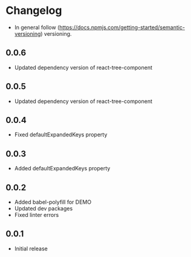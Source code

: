 # Changelog

* In general follow (https://docs.npmjs.com/getting-started/semantic-versioning) versioning.

## <next>

## 0.0.6
* Updated dependency version of react-tree-component

## 0.0.5
* Updated dependency version of react-tree-component

## 0.0.4
* Fixed defaultExpandedKeys property

## 0.0.3
* Added defaultExpandedKeys property

## 0.0.2
* Added babel-polyfill for DEMO
* Updated dev packages
* Fixed linter errors

## 0.0.1
* Initial release
